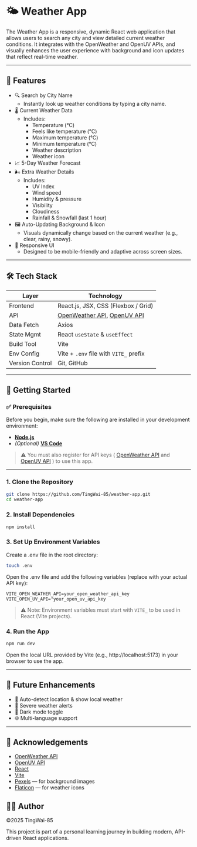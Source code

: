 # 🌤️ Weather App

The Weather App is a responsive, dynamic React web application that allows users to search any city and view detailed current weather conditions. It integrates with the OpenWeather and OpenUV APIs, and visually enhances the user experience with background and icon updates that reflect real-time weather.

---

## 🌟 Features

- 🔍 Search by City Name
    - Instantly look up weather conditions by typing a city name.
- 🌡️ Current Weather Data
    - Includes:
        - Temperature (°C)
        - Feels like temperature (°C)
        - Maximum temperature (°C)
        - Minimum temperature (°C)
        - Weather description
        - Weather icon
- 📈 5-Day Weather Forecast
- 🌬️ Extra Weather Details
    - Includes:
        - UV Index
        - Wind speed
        - Humidity & pressure
        - Visibility
        - Cloudiness
        - Rainfall & Snowfall (last 1 hour)
- 🖼️ Auto-Updating Background & Icon
    - Visuals dynamically change based on the current weather (e.g., clear, rainy, snowy).
- 📱 Responsive UI
    - Designed to be mobile-friendly and adaptive across screen sizes.

---

## 🛠️ Tech Stack

| Layer      | Technology                     |
|------------|--------------------------------|
| Frontend   | React.js, JSX, CSS (Flexbox / Grid)     |
| API    | [OpenWeather API](https://openweathermap.org/api), [OpenUV API](https://www.openuv.io/)               |
| Data Fetch   | Axios                     |
| State Mgmt | React ```useState``` & ```useEffect```              |
| Build Tool | Vite               |
| Env Config | Vite + ```.env``` file with ```VITE_``` prefix            |
| Version Control | Git, GitHub               |

---

## 🚀 Getting Started

### ✅ Prerequisites

Before you begin, make sure the following are installed in your development environment:

- **[Node.js](https://nodejs.org/en/download)**
- *(Optional)* **[VS Code](https://code.visualstudio.com/download)**

> ⚠️ You must also register for API keys ( [OpenWeather API](https://openweathermap.org/api) and [OpenUV API](https://www.openuv.io/) ) to use this app.

---

### 1. Clone the Repository
```bash
git clone https://github.com/TingWai-85/weather-app.git
cd weather-app
```

### 2. Install Dependencies
```bash
npm install
```

### 3. Set Up Environment Variables
Create a .env file in the root directory:
```bash
touch .env
```
Open the .env file and add the following variables (replace with your actual API key):
```env
VITE_OPEN_WEATHER_API=your_open_weather_api_key
VITE_OPEN_UV_API="your_open_uv_api_key
```
> ⚠️ Note: Environment variables must start with ```VITE_``` to be used in React (Vite projects).

### 4. Run the App
```bash
npm run dev
```
Open the local URL provided by Vite (e.g., http://localhost:5173) in your browser to use the app.

---

## 🔧 Future Enhancements

 - 📍 Auto-detect location & show local weather
 - 🔔 Severe weather alerts
 - 🌙 Dark mode toggle
 - 🌐 Multi-language support

 ---

 ## 📌 Acknowledgements
 - [OpenWeather API](https://openweathermap.org/api)
 - [OpenUV API](https://www.openuv.io/)
 - [React](https://react.dev/)
 - [Vite](https://vite.dev/guide/)
 - [Pexels](https://www.pexels.com/) — for background images
 - [Flaticon](https://www.flaticon.com/)  — for weather icons

 ## 👨‍💻 Author
©2025 TingWai-85

This project is part of a personal learning journey in building modern, API-driven React applications.